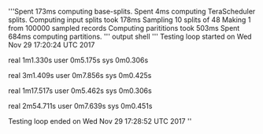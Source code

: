 '''Spent 173ms computing base-splits.
Spent 4ms computing TeraScheduler splits.
Computing input splits took 178ms
Sampling 10 splits of 48
Making 1 from 100000 sampled records
Computing parititions took 503ms
Spent 684ms computing partitions.
'''
output shell
'''
Testing loop started on Wed Nov 29 17:20:24 UTC 2017

real    1m1.330s
user    0m5.175s
sys     0m0.306s

real    3m1.409s
user    0m7.856s
sys     0m0.425s

real    1m17.517s
user    0m5.462s
sys     0m0.306s

real    2m54.711s
user    0m7.639s
sys     0m0.451s

Testing loop ended on Wed Nov 29 17:28:52 UTC 2017
''
